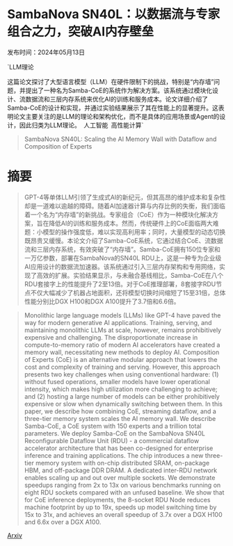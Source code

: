 # SambaNova SN40L：以数据流与专家组合之力，突破AI内存壁垒

发布时间：2024年05月13日

`LLM理论

这篇论文探讨了大型语言模型（LLM）在硬件限制下的挑战，特别是“内存墙”问题，并提出了一种名为Samba-CoE的系统作为解决方案。该系统通过模块化设计、流数据流和三层内存系统来优化AI的训练和服务成本。论文详细介绍了Samba-CoE的设计和实现，并通过实验结果展示了其在性能上的显著提升。这表明论文主要关注的是LLM的理论和架构优化，而不是具体的应用场景或Agent的设计，因此归类为LLM理论。` `人工智能` `高性能计算`

> SambaNova SN40L: Scaling the AI Memory Wall with Dataflow and Composition of Experts

# 摘要

> GPT-4等单体LLM引领了生成式AI的新纪元，但其高昂的维护成本和复杂性却是一道难以逾越的障碍。随着AI加速器计算与内存比例的失衡，我们面临着一个名为“内存墙”的新挑战。专家组合（CoE）作为一种模块化解决方案，旨在降低AI的训练和服务成本。然而，传统硬件上的CoE面临两大难题：小模型的操作强度低，难以实现高利用率；同时，大量模型的动态切换既昂贵又缓慢。本论文介绍了Samba-CoE系统，它通过结合CoE、流数据流和三层内存系统，有效突破了“内存墙”。Samba-CoE拥有150位专家和一万亿参数，部署在SambaNova的SN40L RDU上，这是一种专为企业级AI应用设计的数据流加速器。该系统通过引入三层内存架构和专用网络，实现了高效的扩展。实验结果显示，与未融合基线相比，Samba-CoE在八个RDU套接字上的性能提升了2至13倍。对于CoE推理部署，8套接字RDU节点不仅大幅减少了机器占地面积，还将模型切换时间缩短了15至31倍，总体性能分别比DGX H100和DGX A100提升了3.7倍和6.6倍。

> Monolithic large language models (LLMs) like GPT-4 have paved the way for modern generative AI applications. Training, serving, and maintaining monolithic LLMs at scale, however, remains prohibitively expensive and challenging. The disproportionate increase in compute-to-memory ratio of modern AI accelerators have created a memory wall, necessitating new methods to deploy AI. Composition of Experts (CoE) is an alternative modular approach that lowers the cost and complexity of training and serving. However, this approach presents two key challenges when using conventional hardware: (1) without fused operations, smaller models have lower operational intensity, which makes high utilization more challenging to achieve; and (2) hosting a large number of models can be either prohibitively expensive or slow when dynamically switching between them.
  In this paper, we describe how combining CoE, streaming dataflow, and a three-tier memory system scales the AI memory wall. We describe Samba-CoE, a CoE system with 150 experts and a trillion total parameters. We deploy Samba-CoE on the SambaNova SN40L Reconfigurable Dataflow Unit (RDU) - a commercial dataflow accelerator architecture that has been co-designed for enterprise inference and training applications. The chip introduces a new three-tier memory system with on-chip distributed SRAM, on-package HBM, and off-package DDR DRAM. A dedicated inter-RDU network enables scaling up and out over multiple sockets. We demonstrate speedups ranging from 2x to 13x on various benchmarks running on eight RDU sockets compared with an unfused baseline. We show that for CoE inference deployments, the 8-socket RDU Node reduces machine footprint by up to 19x, speeds up model switching time by 15x to 31x, and achieves an overall speedup of 3.7x over a DGX H100 and 6.6x over a DGX A100.

[Arxiv](https://arxiv.org/abs/2405.07518)